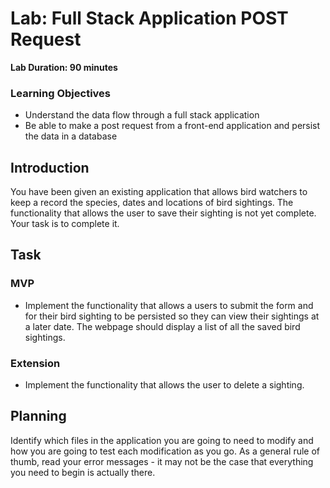# Lab: Full Stack Application POST Request

**Lab Duration: 90 minutes**

### Learning Objectives

- Understand the data flow through a full stack application
- Be able to make a post request from a front-end application and persist the data in a database

## Introduction

You have been given an existing application that allows bird watchers to keep a record the species, dates and locations of bird sightings. The functionality that allows the user to save their sighting is not yet complete. Your task is to complete it.

## Task

### MVP

- Implement the functionality that allows a users to submit the form and for their bird sighting to be persisted so they can view their sightings at a later date. The webpage should display a list of all the saved bird sightings.

### Extension

- Implement the functionality that allows the user to delete a sighting.

## Planning

Identify which files in the application you are going to need to modify and how you are going to test each modification as you go. As a general rule of thumb, read your error messages - it may not be the case that everything you need to begin is actually there.
